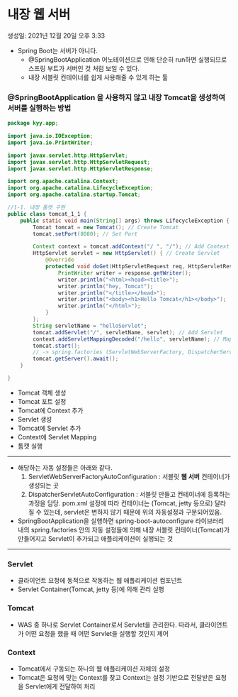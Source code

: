 # 내장 웹 서버

생성일: 2021년 12월 20일 오후 3:33

- Spring Boot는 서버가 아니다.
    - @SpringBootApplication 어노테이션으로 인해 단순히 run하면 실행되므로 스프링 부트가 서버인 것 처럼 보일 수 있다.
    - 내장 서블릿 컨테이너를 쉽게 사용해줄 수 있게 하는 툴

### @SpringBootApplication 을 사용하지 않고 내장 Tomcat을 생성하여 서버를 실행하는 방법

```java
package kyy.app;

import java.io.IOException;
import java.io.PrintWriter;

import javax.servlet.http.HttpServlet;
import javax.servlet.http.HttpServletRequest;
import javax.servlet.http.HttpServletResponse;

import org.apache.catalina.Context;
import org.apache.catalina.LifecycleException;
import org.apache.catalina.startup.Tomcat;

//1-1. 내장 톰캣 구현
public class tomcat_1_1 {
    public static void main(String[] args) throws LifecycleException {
        Tomcat tomcat = new Tomcat(); // Create Tomcat
        tomcat.setPort(8080); // Set Port

        Context context = tomcat.addContext("/ ", "/"); // Add Context
        HttpServlet servlet = new HttpServlet() { // Create Servlet
            @Override
            protected void doGet(HttpServletRequest req, HttpServletResponse response) throws IOException {
                PrintWriter writer = response.getWriter();
                writer.println("<html><head><title>");
                writer.println("hey, Tomcat");
                writer.println("</title></head>");
                writer.println("<body><h1>Hello Tomcat</h1></body>");
                writer.println("</html>");
            }
        };
        String servletName = "helloServlet";
        tomcat.addServlet("/", servletName, servlet); // Add Servlet
        context.addServletMappingDecoded("/hello", servletName); // Mapping Servlet to Context
        tomcat.start();
        // -> spring.factories (ServletWebServerFactory, DispatcherServlet)
        tomcat.getServer().await();
    }

}
```

- Tomcat 객체 생성
- Tomcat 포트 설정
- Tomcat에 Context 추가
- Servlet 생성
- Tomcat에 Servlet 추가
- Context에 Servlet Mapping
- 톰캣 실행

---

- 해당하는 자동 설정들은 아래와 같다.
    1. ServletWebServerFactoryAutoConfiguration : 서블릿 **웹 서버** 컨테이너가 생성되는 곳
    2. DispatcherServletAutoConfiguration : 서블릿 만들고 컨테이너에 등록하는 과정을 담당.
    pom.xml 설정에 따라 컨테이너는 (Tomcat, jetty 등으로) 달라질 수 있는데, servlet은 변하지 않기 때문에 위의 자동설정과 구분되어있음. 
- SpringBootApplication을 실행하면 spring-boot-autoconfigure 라이브러리 내의 spring.factories 안의 자동 설정들에 의해 내장 서블릿 컨테이너(Tomcat)가 만들어지고 Servlet이 추가되고 애플리케이션이 실행되는 것

---

### Servlet

- 클라이언트 요청에 동적으로 작동하는 웹 애플리케이션 컴포넌트
- Servlet Container(Tomcat, jetty 등)에 의해 관리 실행

### Tomcat

- WAS 중 하나로 Servlet Container로서 Servlet을 관리한다.
따라서, 클라이언트가 어떤 요청을 했을 때 어떤 Servlet을 실행할 것인지 제어

### Context

- Tomcat에서 구동되는 하나의 웹 애플리케이션 자체의 설정
- Tomcat은 요청에 맞는 Context를 찾고
Context는 설정 기반으로 전달받은 요청을 Servlet에게 전달하여 처리
